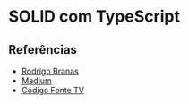 # SOLID com TypeScript


## Referências

* [Rodrigo Branas](https://www.youtube.com/watch?v=899Qa6sQcRc)
* [Medium](https://medium.com/joaorobertopb/o-que-%C3%A9-solid-o-guia-completo-para-voc%C3%AA-entender-os-5-princ%C3%ADpios-da-poo-2b937b3fc530)
* [Código Fonte TV](https://www.youtube.com/watch?v=mkx0CdWiPRA)

